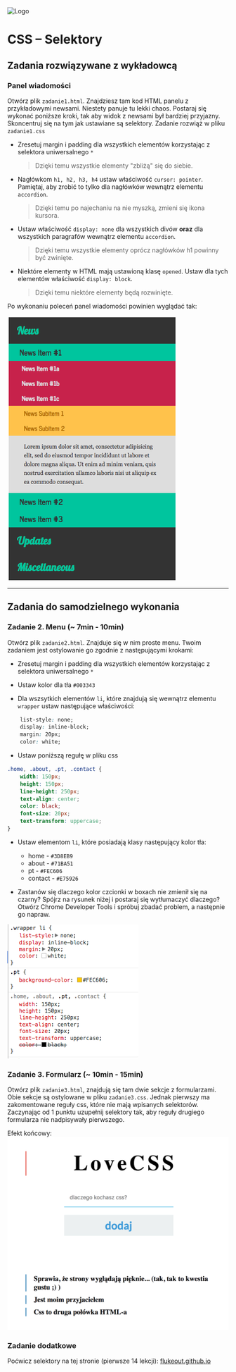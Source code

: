 <img alt="Logo" src="http://coderslab.pl/svg/logo-coderslab.svg" width="400">

# CSS &ndash; Selektory


## Zadania rozwiązywane z wykładowcą

###  Panel wiadomości

Otwórz plik ```zadanie1.html```. Znajdziesz tam kod HTML panelu z przykładowymi newsami.
Niestety panuje tu lekki chaos. Postaraj się wykonać poniższe kroki, tak aby widok z newsami był bardziej przyjazny. Skoncentruj się na tym jak ustawiane są selektory. Zadanie rozwiąż w pliku ```zadanie1.css```

* Zresetuj margin i padding dla wszystkich elementów korzystając z selektora uniwersalnego ```*```
    > Dzięki temu wszystkie elementy "zbliżą" się do siebie.

* Nagłówkom ```h1, h2, h3, h4``` ustaw właściwość ```cursor: pointer```. Pamiętaj, aby zrobić to tylko dla nagłówków wewnątrz elementu ```accordion```.
    > Dzięki temu po najechaniu na nie myszką, zmieni się ikona kursora.

* Ustaw właściwość ```display: none``` dla wszystkich divów **oraz** dla wszystkich paragrafów wewnątrz elementu ```accordion```.
    > Dzięki temu wszystkie elementy oprócz nagłówków h1 powinny być zwinięte.

* Niektóre elementy w HTML mają ustawioną klasę ```opened```. Ustaw dla tych elementów właściwość ```display: block```.
  > Dzięki temu niektóre elementy będą rozwinięte.

Po wykonaniu poleceń panel wiadomości powinien wyglądać tak:

![Panel](images/panel.png)

-------------------------------------------------------------------------------

## Zadania do samodzielnego wykonania

### Zadanie 2. Menu (~ 7min - 10min)

Otwórz plik ```zadanie2.html```. Znajduje się w nim proste menu. Twoim zadaniem jest ostylowanie go zgodnie z następującymi krokami:

* Zresetuj margin i padding dla wszystkich elementów korzystając z selektora uniwersalnego ```*```

* Ustaw kolor dla tła ```#003343```

* Dla wszsytkich elementów ```li```, które znajdują się wewnątrz elementu ```wrapper``` ustaw następujące właściwości:
```CSS
    list-style: none;
    display: inline-block;
    margin: 20px;
    color: white;
```


* Ustaw poniższą regułę w pliku css
```CSS
.home, .about, .pt, .contact {
    width: 150px;
    height: 150px;
    line-height: 250px;
    text-align: center;
    color: black;
    font-size: 20px;
    text-transform: uppercase;
}
```

* Ustaw elementom ```li```, które posiadają klasy następujący kolor tła:
    * home - ```#3D8EB9```
    * about - ```#71BA51```
    * pt - ```#FEC606```
    * contact - ```#E75926```

*  Zastanów się dlaczego kolor czcionki w boxach nie zmienił się na czarny?
Spójrz na rysunek niżej i postaraj się wytłumaczyć dlaczego? Otwórz Chrome Developer Tools i spróbuj zbadać problem, a następnie go napraw.

![Spec](images/spec.png)


### Zadanie 3. Formularz (~ 10min - 15min)

Otwórz plik ```zadanie3.html```, znajdują się tam dwie sekcje z formularzami. Obie sekcje są ostylowane w pliku ```zadanie3.css```. Jednak pierwszy ma zakomentowane reguły css, które nie mają wpisanych selektorów. Zaczynając od 1 punktu uzupełnij selektory tak, aby reguły drugiego formularza nie nadpisywały pierwszego.

Efekt końcowy: ![Form](images/form.png)


### Zadanie dodatkowe  
Poćwicz selektory na tej stronie (pierwsze 14 lekcji):
[flukeout.github.io](http://flukeout.github.io/ )
